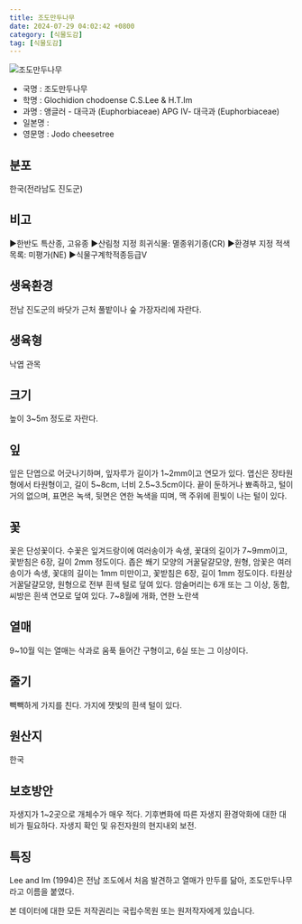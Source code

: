 ```yaml
---
title: 조도만두나무
date: 2024-07-29 04:02:42 +0800
category: [식물도감]
tag: [식물도감]
---
```




![조도만두나무](/fileUpload/plants/basic/Euphorbiaceae/Glochidion/2023/2023_1_th2.jpg)
- 국명 : 조도만두나무
- 학명 : Glochidion chodoense C.S.Lee & H.T.Im
- 과명 : 앵글러 - 대극과 (Euphorbiaceae) APG Ⅳ- 대극과 (Euphorbiaceae)
- 일본명 : 
- 영문명 : Jodo cheesetree


## 분포
한국(전라남도 진도군)
## 비고
▶한반도 특산종, 고유종▶산림청 지정 희귀식물: 멸종위기종(CR)▶환경부 지정 적색목록: 미평가(NE)▶식물구계학적종등급Ⅴ
## 생육환경
전남 진도군의 바닷가 근처 풀밭이나 숲 가장자리에 자란다.
## 생육형
낙엽 관목
## 크기
높이 3~5m 정도로 자란다.
## 잎
잎은 단엽으로 어긋나기하며, 잎자루가 길이가 1~2mm이고 연모가 있다. 엽신은 장타원형에서 타원형이고, 길이 5~8cm, 너비 2.5~3.5cm이다. 끝이 둔하거나 뾰족하고, 털이 거의 없으며, 표면은 녹색, 뒷면은 연한 녹색을 띠며, 맥 주위에 흰빛이 나는 털이 있다.
## 꽃
꽃은 단성꽃이다. 수꽃은 잎겨드랑이에 여러송이가 속생, 꽃대의 길이가 7~9mm이고, 꽃받침은 6장, 길이 2mm 정도이다. 좁은 쐐기 모양의 거꿀달걀모양, 원형, 암꽃은 여러 송이가 속생, 꽃대의 길이는 1mm 미만이고, 꽃받침은 6장, 길이 1mm 정도이다. 타원상 거꿀달걀모양, 원형으로 전부 흰색 털로 덮여 있다. 암술머리는 6개 또는 그 이상, 동합, 씨방은 흰색 연모로 덮여 있다. 7~8월에 개화, 연한 노란색
## 열매
9~10월 익는 열매는 삭과로 움푹 들어간 구형이고, 6실 또는 그 이상이다.
## 줄기
빽빽하게 가지를 친다. 가지에 잿빛의 흰색 털이 있다.
## 원산지
한국
## 보호방안
자생지가 1~2곳으로 개체수가 매우 적다. 기후변화에 따른 자생지 환경악화에 대한 대비가 필요하다. 자생지 확인 및 유전자원의 현지내외 보전.
## 특징
Lee and Im (1994)은 전남 조도에서 처음 발견하고 열매가 만두를 닮아, 조도만두나무라고 이름을 붙였다.






본 데이터에 대한 모든 저작권리는 국립수목원 또는 원저작자에게 있습니다.

